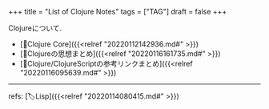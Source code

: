 +++
title = "List of Clojure Notes"
tags = ["TAG"]
draft = false
+++

Clojureについて.

-   [📂Clojure Core]({{<relref "20220112142936.md#" >}})
-   [📝Clojureの思想まとめ]({{<relref "20220116161735.md#" >}})
-   [📝Clojure/ClojureScriptの参考リンクまとめ]({{<relref "20220116095639.md#" >}})

---

refs: [🏷Lisp]({{<relref "20220114080415.md#" >}})
